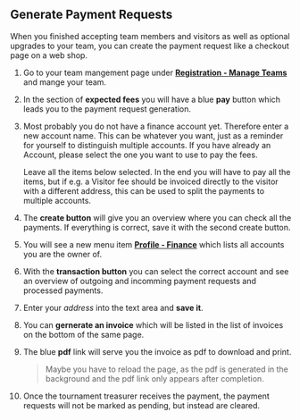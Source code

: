 ## Generate Payment Requests

When you finished accepting team members and visitors as well as optional upgrades to your team, you can create the payment request like a checkout page on a web shop.

1. Go to your team mangement page under [**Registration - Manage Teams**](/registration/manage/list) and mange your team.

2. In the section of **expected fees** you will have a blue **pay** button which leads you to the payment request generation.
3. Most probably you do not have a finance account yet. Therefore enter a new account name. This can be whatever you want, just as a reminder for yourself to distinguish multiple accounts. If you have already an Account, please select the one you want to use to pay the fees.

    Leave all the items below selected. In the end you will have to pay all the items, but if e.g. a Visitor fee should be invoiced directly to the visitor with a different address, this can be used to split the payments to multiple accounts.

4. The **create button** will give you an overview where you can check all the payments. If everything is correct, save it with the second create button.
5. You will see a new menu item [**Profile - Finance**](/account/accounts/) which lists all accounts you are the owner of.
6. With the **transaction button** you can select the correct account and see an overview of outgoing and incomming payment requests and processed payments.
7. Enter your *address* into the text area and **save it**.
8. You can **gernerate an invoice** which will be listed in the list of invoices on the bottom of the same page.
9. The blue **pdf** link will serve you the invoice as pdf to download and print.

    > Maybe you have to reload the page, as the pdf is generated in the background and the pdf link only appears after completion.

10. Once the tournament treasurer receives the payment, the payment requests will not be marked as pending, but instead are cleared.
